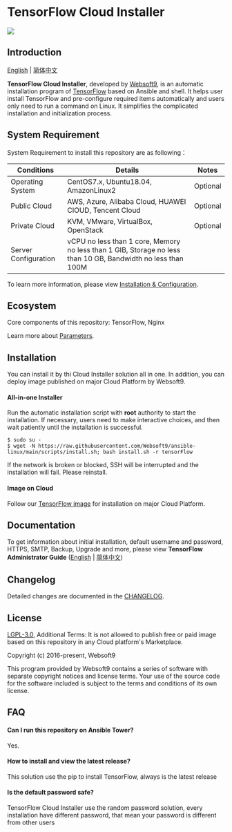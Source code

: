 # TensorFlow Cloud Installer

![](https://libs.websoft9.com/common/websott9-cloud-installer.png) 

## Introduction

[English](/README.md) | [简体中文](/README-zh.md)  

**TensorFlow Cloud Installer**, developed by [Websoft9](https://www.websoft9.com), is an automatic installation program of [TensorFlow](https://www.tensorflow.org/) based on Ansible and shell. It helps user install TensorFlow and pre-configure required items automatically and users only need to run a command on Linux. It simplifies the complicated installation and initialization process.  

## System Requirement

System Requirement to install this repository are as following：

| Conditions       | Details                               | Notes                |
| ------------------- | --------------------------------| -------------------- |
| Operating System   | CentOS7.x, Ubuntu18.04, AmazonLinux2 | Optional                 |
| Public Cloud     | AWS, Azure, Alibaba Cloud, HUAWEI ClOUD, Tencent Cloud    | Optional                 |
| Private Cloud     | KVM, VMware, VirtualBox, OpenStack    | Optional                 |
| Server Configuration | vCPU no less than 1 core, Memory no less than  1 GIB, Storage no less than 10 GB, Bandwidth no less than 100M ||

To learn more information, please view [Installation & Configuration](https://www.tensorflow.org/install).

## Ecosystem

Core components of this repository: TensorFlow, Nginx

Learn more about [Parameters](/docs/stack-components.md).

## Installation

You can install it by thi Cloud Installer solution all in one. In addition, you can deploy image published on major Cloud Platform by Websoft9.

#### All-in-one Installer

Run the automatic installation script with **root** authority to start the installation. If necessary, users need to make interactive choices, and then wait patiently until the installation is successful.

```
$ sudo su -
$ wget -N https://raw.githubusercontent.com/Websoft9/ansible-linux/main/scripts/install.sh; bash install.sh -r tensorFlow
```

If the network is broken or blocked, SSH will be interrupted and the installation will fail. Please reinstall.

#### Image on Cloud 

Follow our [TensorFlow image](https://apps.websoft9.com/tensorFlow) for installation on major Cloud Platform.

## Documentation

To get information about initial installation, default username and password, HTTPS, SMTP, Backup, Upgrade and more, please view **TensorFlow Administrator Guide** ([English](https://support.websoft9.com/docs/tensorFlow) | [简体中文](https://support.websoft9.com/docs/tensorFlow/zh))

## Changelog

Detailed changes are documented in the [CHANGELOG](/CHANGELOG.md).

## License

[LGPL-3.0](/License.md), Additional Terms: It is not allowed to publish free or paid image based on this repository in any Cloud platform's Marketplace.

Copyright (c) 2016-present, Websoft9

This program provided by Websoft9 contains a series of software with separate copyright notices and license terms. Your use of the source code for the software included is subject to the terms and conditions of its own license.

## FAQ

#### Can I run this repository on Ansible Tower? 

Yes.

#### How to install and view the latest release?

This solution use the pip to install TensorFlow, always is the latest release

#### Is the default password safe?

TensorFlow Cloud Installer use the random password solution, every installation have different password, that mean your password is different from other users
